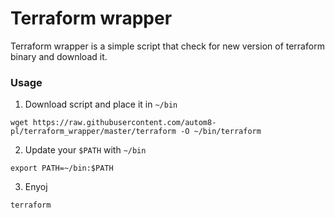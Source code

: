 # Terraform wrapper
Terraform wrapper is a simple script that check for new version of terraform binary and download it.

### Usage
1. Download script and place it in `~/bin`
```
wget https://raw.githubusercontent.com/autom8-pl/terraform_wrapper/master/terraform -O ~/bin/terraform
```
2. Update your `$PATH` with `~/bin`
```
export PATH=~/bin:$PATH
```
3.  Enyoj
```
terraform
```
